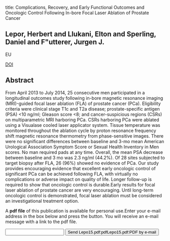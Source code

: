 title: Complications, Recovery, and Early Functional Outcomes and Oncologic Control Following In-bore Focal Laser Ablation of Prostate Cancer

## Lepor, Herbert and Llukani, Elton and Sperling, Daniel and F"utterer, Jurgen J.
EU

<a href="https://doi.org/10.1016/j.eururo.2015.04.029">DOI</a>

## Abstract
From April 2013 to July 2014, 25 consecutive men participated in a longitudinal outcomes study following in-bore magnetic resonance imaging (MRI)-guided focal laser ablation (FLA) of prostate cancer (PCa). Eligibility criteria were clinical stage T1c and T2a disease; prostate-specific antigen (PSA) <10 ng/ml; Gleason score <8; and cancer-suspicious regions (CSRs) on multiparametric MRI harboring PCa. CSRs harboring PCa were ablated using a Visualase cooled laser applicator system. Tissue temperature was monitored throughout the ablation cycle by proton resonance frequency shift magnetic resonance thermometry from phase-sensitive images. There were no significant differences between baseline and 3-mo mean American Urological Association Symptom Score or Sexual Health Inventory in Men scores. No man required pads at any time. Overall, the mean PSA decrease between baseline and 3 mo was 2.3 ng/ml (44.2%). Of 28 sites subjected to target biopsy after FLA, 26 (96%) showed no evidence of PCa. Our study provides encouraging evidence that excellent early oncologic control of significant PCa can be achieved following FLA, with virtually no complications or adverse impact on quality of life. Longer follow-up is required to show that oncologic control is durable.Early results for focal laser ablation of prostate cancer are very encouraging. Until long-term oncologic control is demonstrated, focal laser ablation must be considered an investigational treatment option.

A <b>pdf file</b> of this publication is available for personal use.Enter your e-mail address in the box below and press the button. You will receive an e-mail message with a link to the pdf file.
<form action="sender.php">  <input type="text" name="email">  <input type="submit" value="Send Lepo15.pdf:pdfLepo15.pdf:PDF by e-mail"></form>